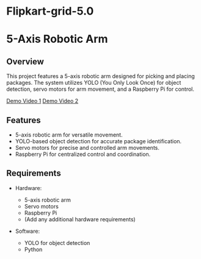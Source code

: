 # Flipkart-grid-5.0

# 5-Axis Robotic Arm 
## Overview

This project features a 5-axis robotic arm designed for picking and placing packages. The system utilizes YOLO (You Only Look Once) for object detection, servo motors for arm movement, and a Raspberry Pi for control.

[Demo Video 1](https://youtu.be/6gDhsT2d5xI?si=DgtFeNLEqFj2HNu2)
[Demo Video 2](https://youtu.be/Tzfy6G-gONc?si=u84OyhxzPgQbtFOt)


## Features

- 5-axis robotic arm for versatile movement.
- YOLO-based object detection for accurate package identification.
- Servo motors for precise and controlled arm movements.
- Raspberry Pi for centralized control and coordination.

## Requirements

- Hardware:
  - 5-axis robotic arm
  - Servo motors
  - Raspberry Pi
  - (Add any additional hardware requirements)

- Software:
  - YOLO for object detection
  - Python
